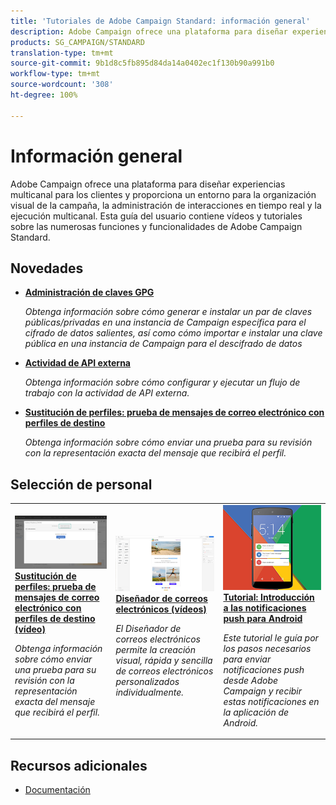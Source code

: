 ```yaml
---
title: 'Tutoriales de Adobe Campaign Standard: información general'
description: Adobe Campaign ofrece una plataforma para diseñar experiencias multicanal para los clientes y proporciona un entorno para la organización visual de la campaña, la administración de interacciones en tiempo real y la ejecución multicanal. Esta guía del usuario contiene vídeos y tutoriales sobre las numerosas funciones y funcionalidades de Adobe Campaign Standard.
products: SG_CAMPAIGN/STANDARD
translation-type: tm+mt
source-git-commit: 9b1d8c5fb895d84da14a0402ec1f130b90a991b0
workflow-type: tm+mt
source-wordcount: '308'
ht-degree: 100%

---
```



# Información general

Adobe Campaign ofrece una plataforma para diseñar experiencias multicanal para los clientes y proporciona un entorno para la organización visual de la campaña, la administración de interacciones en tiempo real y la ejecución multicanal. Esta guía del usuario contiene vídeos y tutoriales sobre las numerosas funciones y funcionalidades de Adobe Campaign Standard.

## Novedades

* **[Administración de claves GPG](/help/administrating/control-panel/gpg-key-management/gpg-key-management-overview.md)**

   *Obtenga información sobre cómo generar e instalar un par de claves públicas/privadas en una instancia de Campaign específica para el cifrado de datos salientes, así como cómo importar e instalar una clave pública en una instancia de Campaign para el descifrado de datos*

* **[Actividad de API externa](/help/managing-processes-and-data/data-management-activities/external-api-activity.md)**

   *Obtenga información sobre cómo configurar y ejecutar un flujo de trabajo con la actividad de API externa.*

* **[Sustitución de perfiles: prueba de mensajes de correo electrónico con perfiles de destino](/help/communication-channels/email/profile-substitution.md)**

   *Obtenga información sobre cómo enviar una prueba para su revisión con la representación exacta del mensaje que recibirá el perfil.*

## Selección de personal

<table>
<tr>
  <td>
    <a href="./communication-channels/email/profile-substitution.md"> 
      <img alt="Sustitución de perfiles: prueba de mensajes de correo electrónico con perfiles de destino (vídeo)" src="./assets/substitution_tab.png"/>
    </a>
    <div>
      <a href="./communication-channels/email/profile-substitution.md">
    <strong>Sustitución de perfiles: prueba de mensajes de correo electrónico con perfiles de destino (vídeo)</strong>
    </a>
    </div>
    <p>
    <em>Obtenga información sobre cómo enviar una prueba para su revisión con la representación exacta del mensaje que recibirá el perfil.</em>
    <p>
  </td>
   <td>
    <a href="./designing-content/email-designer/email-designer-overview.md">
      <img alt="Diseñador de correos electrónicos (vídeos)" src="./assets/email_designer_tutorial.png" />
    </a>
    <div>
      <a href="./designing-content/email-designer/email-designer-overview.md">
    <strong>Diseñador de correos electrónicos (vídeos)</strong>
    </a>
    </div>
    <p>
    <em>El Diseñador de correos electrónicos permite la creación visual, rápida y sencilla de correos electrónicos personalizados individualmente.</em>
    <p>
  </td>
  <td>
    <a href="https://docs.adobe.com/content/help/es-ES/campaign-standard-learn/getting-started-with-push-notifications-android/introduction.html">
      <img alt="Tutorial: Introducción a las notificaciones push para Android" src="./assets/push-for-android.png" />
    </a>
    <div>
      <a href="https://docs.adobe.com/content/help/es-ES/campaign-standard-learn/getting-started-with-push-notifications-android/introduction.html">
    <strong>Tutorial: Introducción a las notificaciones push para Android</strong>
    </a>
    </div>
    <p>
    <em>Este tutorial le guía por los pasos necesarios para enviar notificaciones push desde Adobe Campaign y recibir estas notificaciones en la aplicación de Android. </em>
    <p>
  </td>
</tr>
</table>

## Recursos adicionales

* [Documentación](https://docs.adobe.com/content/help/es-ES/campaign-standard/using/campaign-standard-home.html)
